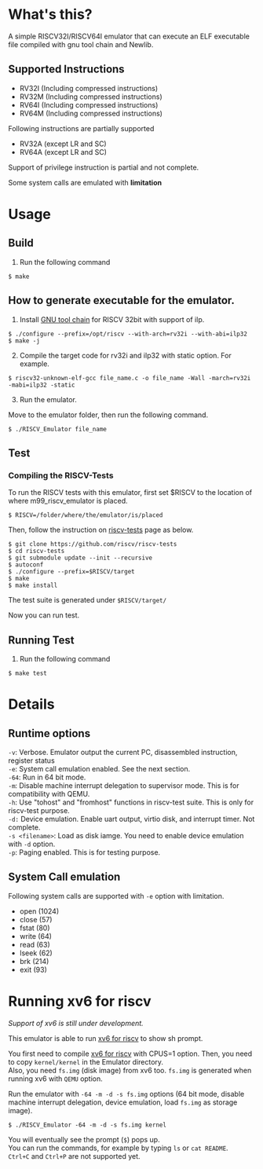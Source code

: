 # What's this?

A simple RISCV32I/RISCV64I emulator that can execute an ELF executable file compiled with gnu tool chain and Newlib.

## Supported Instructions

- RV32I (Including compressed instructions)
- RV32M (Including compressed instructions)
- RV64I (Including compressed instructions)
- RV64M (Including compressed instructions)

Following instructions are partially supported
- RV32A (except LR and SC)
- RV64A (except LR and SC)

Support of privilege instruction is partial and not complete.

Some system calls are emulated with **limitation** 

# Usage

## Build

1. Run the following command

```
$ make 
```

## How to generate executable for the emulator.

1. Install [GNU tool chain](https://github.com/riscv/riscv-gnu-toolchain) for RISCV 32bit with support of ilp.

```
$ ./configure --prefix=/opt/riscv --with-arch=rv32i --with-abi=ilp32
$ make -j
```

2. Compile the target code for rv32i and ilp32 with static option. For example.

```
$ riscv32-unknown-elf-gcc file_name.c -o file_name -Wall -march=rv32i -mabi=ilp32 -static
```

3. Run the emulator.

Move to the emulator folder, then run the following command.

```
$ ./RISCV_Emulator file_name
```

## Test

### Compiling the RISCV-Tests

To run the RISCV tests with this emulator, first set $RISCV to the location of where m99_riscv_emulator is placed.

```
$ RISCV=/folder/where/the/emulator/is/placed
```

Then, follow the instruction on [riscv-tests](https://github.com/riscv/riscv-tests) page as below.

```
$ git clone https://github.com/riscv/riscv-tests
$ cd riscv-tests
$ git submodule update --init --recursive
$ autoconf
$ ./configure --prefix=$RISCV/target
$ make
$ make install
```

The test suite is generated under `$RISCV/target/`

Now you can run test.

## Running Test

1. Run the following command
```
$ make test
```

# Details 

## Runtime options

`-v`: Verbose. Emulator output the current PC, disassembled instruction, register status  
`-e`: System call emulation enabled. See the next section.  
`-64`: Run in 64  bit mode.  
`-m`: Disable machine interrupt delegation to supervisor mode. This is for compatibility with QEMU.  
`-h`: Use "tohost" and "fromhost" functions in riscv-test suite. This is only for riscv-test purpose.  
`-d:` Device emulation. Enable uart output, virtio disk, and interrupt timer. Not complete.  
`-s <filename>`: Load <filename> as disk iamge. You need to enable device emulation with `-d` option.  
`-p`: Paging enabled. This is for testing purpose.  

## System Call emulation

Following system calls are supported with `-e` option with limitation.

- open (1024)
- close (57)
- fstat (80)
- write (64)
- read (63)
- lseek (62)
- brk (214)
- exit (93)

# Running xv6 for riscv

_Support of xv6 is still under development._

This emulator is able to run [xv6 for riscv](https://github.com/mit-pdos/xv6-riscv) to show sh prompt. 

You first need to compile [xv6 for riscv](https://github.com/mit-pdos/xv6-riscv) with CPUS=1 option. 
Then, you need to copy `kernel/kernel` in the Emulator directory.   
Also, you need `fs.img` (disk image) from xv6 too. `fs.img` is generated when running xv6 with `QEMU` option. 

Run the emulator with `-64 -m -d -s fs.img` options (64 bit mode, disable machine interrupt delegation, device emulation, load `fs.img` as storage image).

```
$ ./RISCV_Emulator -64 -m -d -s fs.img kernel
```

You will eventually see the prompt (`$`) pops up.  
You can run the commands, for example by typing `ls` or `cat README`.  
`Ctrl+C` and `Ctrl+P` are not supported yet.
